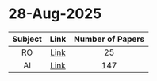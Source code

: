 # 28-Aug-2025

| Subject | Link | Number of Papers |
|:-----:|:----:|:----------------:|
| RO | [Link](https://github.com/KJaebye/EmbodiedAI-Robotics-arXiv-Daily-Reporter/tree/main/28-Aug-2025/RO) | 25 |
| AI | [Link](https://github.com/KJaebye/EmbodiedAI-Robotics-arXiv-Daily-Reporter/tree/main/28-Aug-2025/AI) | 147 |
